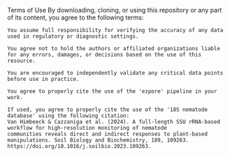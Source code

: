 Terms of Use
By downloading, cloning, or using this repository or any part of its content, you agree to the following terms:

    You assume full responsibility for verifying the accuracy of any data used in regulatory or diagnostic settings.

    You agree not to hold the authors or affiliated organizations liable for any errors, damages, or decisions based on the use of this resource.

    You are encouraged to independently validate any critical data points before use in practice.

    You agree to properly cite the use of the 'ezpore' pipeline in your work.

    If used, you agree to properly cite the use of the '18S nematode database' using the following citation: 
    Van Himbeeck & Cazzaniga et al. (2024). A full-length SSU rRNA-based workflow for high-resolution monitoring of nematode 
    communities reveals direct and indirect responses to plant-based manipulations. Soil Biology and Biochemistry, 189, 109263.
    https://doi.org/10.1016/j.soilbio.2023.109263.
